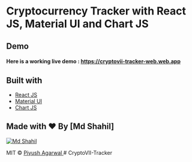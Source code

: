 # Cryptocurrency Tracker with React JS, Material UI and Chart JS

## Demo
#### Here is a working live demo : https://cryptovii-tracker-web.web.app

## Built with 

- [React JS](https://reactjs.org/)
- [Material UI](https://v4.mui.com/)
- [Chart JS](https://reactchartjs.github.io/react-chartjs-2/#/)

## Made with ♥ By [Md Shahil]

[![Md Shahil](https://avatars1.githubusercontent.com/u/51760520?v=3&s=144)](https://github.com/Shahil093)

MIT © [Piyush Agarwal ](https://github.com/Shahil093)
#   C r y p t o V I I - T r a c k e r  
 